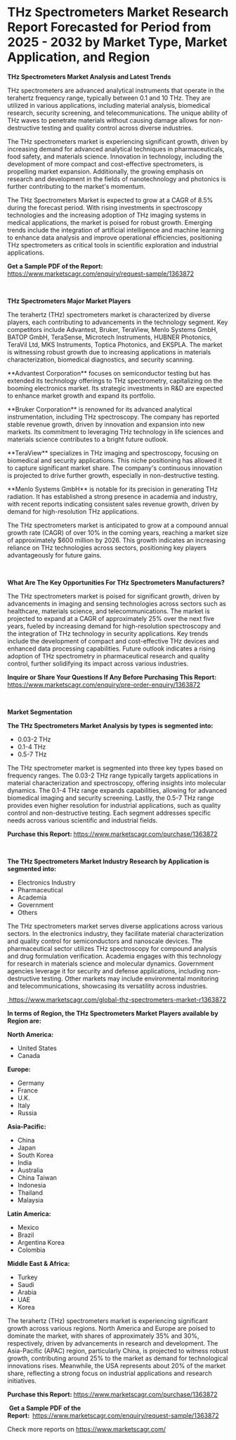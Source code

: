 <p><h1>THz Spectrometers Market Research Report Forecasted for Period from 2025 -  2032 by Market Type, Market Application, and Region</h1></p><p><strong>THz Spectrometers Market Analysis and Latest Trends</strong></p>
<p><p>THz spectrometers are advanced analytical instruments that operate in the terahertz frequency range, typically between 0.1 and 10 THz. They are utilized in various applications, including material analysis, biomedical research, security screening, and telecommunications. The unique ability of THz waves to penetrate materials without causing damage allows for non-destructive testing and quality control across diverse industries.</p><p>The THz spectrometers market is experiencing significant growth, driven by increasing demand for advanced analytical techniques in pharmaceuticals, food safety, and materials science. Innovation in technology, including the development of more compact and cost-effective spectrometers, is propelling market expansion. Additionally, the growing emphasis on research and development in the fields of nanotechnology and photonics is further contributing to the market's momentum. </p><p>The THz Spectrometers Market is expected to grow at a CAGR of 8.5% during the forecast period. With rising investments in spectroscopy technologies and the increasing adoption of THz imaging systems in medical applications, the market is poised for robust growth. Emerging trends include the integration of artificial intelligence and machine learning to enhance data analysis and improve operational efficiencies, positioning THz spectrometers as critical tools in scientific exploration and industrial applications.</p></p>
<p><strong>Get a Sample PDF of the Report:&nbsp;</strong> <a href="https://www.marketscagr.com/enquiry/request-sample/1363872?utm_campaign=2635&utm_medium=2&utm_source=Github&utm_content=ia&utm_term=10042025&utm_id=thz-spectrometers">https://www.marketscagr.com/enquiry/request-sample/1363872</a></p>
<p>&nbsp;</p>
<p><strong>THz Spectrometers Major Market Players</strong></p>
<p><p>The terahertz (THz) spectrometers market is characterized by diverse players, each contributing to advancements in the technology segment. Key competitors include Advantest, Bruker, TeraView, Menlo Systems GmbH, BATOP GmbH, TeraSense, Microtech Instruments, HUBNER Photonics, TeraVil Ltd, MKS Instruments, Toptica Photonics, and EKSPLA. The market is witnessing robust growth due to increasing applications in materials characterization, biomedical diagnostics, and security scanning.</p><p>**Advantest Corporation** focuses on semiconductor testing but has extended its technology offerings to THz spectrometry, capitalizing on the booming electronics market. Its strategic investments in R&D are expected to enhance market growth and expand its portfolio.</p><p>**Bruker Corporation** is renowned for its advanced analytical instrumentation, including THz spectroscopy. The company has reported stable revenue growth, driven by innovation and expansion into new markets. Its commitment to leveraging THz technology in life sciences and materials science contributes to a bright future outlook.</p><p>**TeraView** specializes in THz imaging and spectroscopy, focusing on biomedical and security applications. This niche positioning has allowed it to capture significant market share. The company's continuous innovation is projected to drive further growth, especially in non-destructive testing.</p><p>**Menlo Systems GmbH** is notable for its precision in generating THz radiation. It has established a strong presence in academia and industry, with recent reports indicating consistent sales revenue growth, driven by demand for high-resolution THz applications.</p><p>The THz spectrometers market is anticipated to grow at a compound annual growth rate (CAGR) of over 10% in the coming years, reaching a market size of approximately $600 million by 2026. This growth indicates an increasing reliance on THz technologies across sectors, positioning key players advantageously for future gains.</p></p>
<p>&nbsp;</p>
<p><strong>What Are The Key Opportunities For THz Spectrometers Manufacturers?</strong></p>
<p><p>The THz spectrometers market is poised for significant growth, driven by advancements in imaging and sensing technologies across sectors such as healthcare, materials science, and telecommunications. The market is projected to expand at a CAGR of approximately 25% over the next five years, fueled by increasing demand for high-resolution spectroscopy and the integration of THz technology in security applications. Key trends include the development of compact and cost-effective THz devices and enhanced data processing capabilities. Future outlook indicates a rising adoption of THz spectrometry in pharmaceutical research and quality control, further solidifying its impact across various industries.</p></p>
<p><strong>Inquire or Share Your Questions If Any Before Purchasing This Report:</strong> <a href="https://www.marketscagr.com/enquiry/pre-order-enquiry/1363872?utm_campaign=2635&utm_medium=2&utm_source=Github&utm_content=ia&utm_term=10042025&utm_id=thz-spectrometers">https://www.marketscagr.com/enquiry/pre-order-enquiry/1363872</a></p>
<p>&nbsp;</p>
<p><strong>Market Segmentation</strong></p>
<p><strong>The THz Spectrometers Market Analysis by types is segmented into:</strong></p>
<p><ul><li>0.03-2 THz</li><li>0.1-4 THz</li><li>0.5-7 THz</li></ul></p>
<p><p>The THz spectrometer market is segmented into three key types based on frequency ranges. The 0.03-2 THz range typically targets applications in material characterization and spectroscopy, offering insights into molecular dynamics. The 0.1-4 THz range expands capabilities, allowing for advanced biomedical imaging and security screening. Lastly, the 0.5-7 THz range provides even higher resolution for industrial applications, such as quality control and non-destructive testing. Each segment addresses specific needs across various scientific and industrial fields.</p></p>
<p><strong>Purchase this Report:&nbsp;</strong><a href="https://www.marketscagr.com/purchase/1363872?utm_campaign=2635&utm_medium=2&utm_source=Github&utm_content=ia&utm_term=10042025&utm_id=thz-spectrometers">https://www.marketscagr.com/purchase/1363872</a></p>
<p>&nbsp;</p>
<p><strong>The THz Spectrometers Market Industry Research by Application is segmented into:</strong></p>
<p><ul><li>Electronics Industry</li><li>Pharmaceutical</li><li>Academia</li><li>Government</li><li>Others</li></ul></p>
<p><p>The THz spectrometers market serves diverse applications across various sectors. In the electronics industry, they facilitate material characterization and quality control for semiconductors and nanoscale devices. The pharmaceutical sector utilizes THz spectroscopy for compound analysis and drug formulation verification. Academia engages with this technology for research in materials science and molecular dynamics. Government agencies leverage it for security and defense applications, including non-destructive testing. Other markets may include environmental monitoring and telecommunications, showcasing its versatility across industries.</p></p>
<p><a href="https://www.marketscagr.com/global-thz-spectrometers-market-r1363872?utm_campaign=2635&utm_medium=2&utm_source=Github&utm_content=ia&utm_term=10042025&utm_id=thz-spectrometers">&nbsp;https://www.marketscagr.com/global-thz-spectrometers-market-r1363872</a></p>
<p><strong>In terms of Region, the THz Spectrometers Market Players available by Region are:</strong></p>
<p>
    <p> <strong> North America: </strong>
        <ul>
            <li>United States</li>
            <li>Canada</li>
        </ul>
        </p> 
    <p> <strong> Europe: </strong>
        <ul>
            <li>Germany</li>
            <li>France</li>
            <li>U.K.</li>
            <li>Italy</li>
            <li>Russia</li>
        </ul>
        </p> 
    <p> <strong> Asia-Pacific: </strong>
        <ul>
            <li>China</li>
            <li>Japan</li>
            <li>South Korea</li>
            <li>India</li>
            <li>Australia</li>
            <li>China Taiwan</li>
            <li>Indonesia</li>
            <li>Thailand</li>
            <li>Malaysia</li>
        </ul>
        </p> 
    <p> <strong> Latin America: </strong>
        <ul>
            <li>Mexico</li>
            <li>Brazil</li>
            <li>Argentina Korea</li>
            <li>Colombia</li>
        </ul>
        </p> 
    <p> <strong> Middle East & Africa: </strong>
        <ul>
            <li>Turkey</li>
            <li>Saudi</li>
            <li>Arabia</li>
            <li>UAE</li>
            <li>Korea</li>
        </ul>
    </p>
    </p>
<p><p>The terahertz (THz) spectrometers market is experiencing significant growth across various regions. North America and Europe are poised to dominate the market, with shares of approximately 35% and 30%, respectively, driven by advancements in research and development. The Asia-Pacific (APAC) region, particularly China, is projected to witness robust growth, contributing around 25% to the market as demand for technological innovations rises. Meanwhile, the USA represents about 20% of the market share, reflecting a strong focus on industrial applications and research initiatives.</p></p>
<p><strong>Purchase this Report: </strong><a href="https://www.marketscagr.com/purchase/1363872?utm_campaign=2635&utm_medium=2&utm_source=Github&utm_content=ia&utm_term=10042025&utm_id=thz-spectrometers">https://www.marketscagr.com/purchase/1363872</a></p>
<p>&nbsp;<strong>Get a Sample PDF of the Report:&nbsp;&nbsp;</strong><a href="https://www.marketscagr.com/enquiry/request-sample/1363872?utm_campaign=2635&utm_medium=2&utm_source=Github&utm_content=ia&utm_term=10042025&utm_id=thz-spectrometers">https://www.marketscagr.com/enquiry/request-sample/1363872</a></p>
<p><strong></strong></p>
<p>Check more reports on <a href="https://www.marketscagr.com/?utm_campaign=2635&utm_medium=2&utm_source=Github&utm_content=ia&utm_term=10042025&utm_id=thz-spectrometers">https://www.marketscagr.com/</a></p>